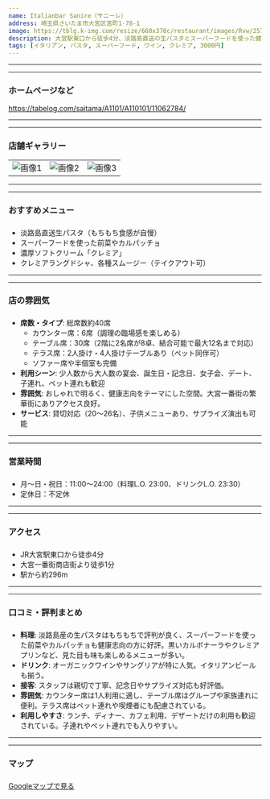 ```yaml
---
name: Italianbar Sanire（サニーレ）  
address: 埼玉県さいたま市大宮区宮町1-78-1  
image: https://tblg.k-img.com/resize/660x370c/restaurant/images/Rvw/257858/9d511fb267aab9131d2134da2af6c5ac.jpg?token=3f1f6f8&api=v2
description: 大宮駅東口から徒歩4分、淡路島直送の生パスタとスーパーフードを使った健康的なイタリアンバル。オーガニックワインや濃厚なソフトクリーム「クレミア」など、食事もデザートも充実。お洒落な空間で、誕生日や記念日、各種宴会にもおすすめです。  
tags: [イタリアン, パスタ, スーパーフード, ワイン, クレミア, 3000円]  
---
```


---

---

### **ホームページなど**
https://tabelog.com/saitama/A1101/A110101/11062784/

---

---

### **店舗ギャラリー**


|  |  |  |
| ---- | ---- | ---- |
| ![画像1](https://tblg.k-img.com/resize/660x370c/restaurant/images/Rvw/257858/5cdf54223502ee37314aff0d66e08d52.jpg?token=d1786ea&api=v2) | ![画像2](https://tblg.k-img.com/resize/660x370c/restaurant/images/Rvw/261385/9d617965952c5257619b7eb20a7d5dbe.jpg?token=372ded2&api=v2) | ![画像3](https://tblg.k-img.com/resize/660x370c/restaurant/images/Rvw/261385/2e591f296155802ba48e69848f6b2180.jpg?token=c10ce96&api=v2) |

---

---

### **おすすめメニュー**
###

- 淡路島直送生パスタ（もちもち食感が自慢）  
- スーパーフードを使った前菜やカルパッチョ  
- 濃厚ソフトクリーム「クレミア」  
- クレミアラングドシャ、各種スムージー（テイクアウト可）  

---

---

### **店の雰囲気**
###

- **席数・タイプ**: 総席数約40席  
  - カウンター席：6席（調理の臨場感を楽しめる）  
  - テーブル席：30席（2階に2名席が8卓、結合可能で最大12名まで対応）  
  - テラス席：2人掛け・4人掛けテーブルあり（ペット同伴可）  
  - ソファー席や半個室も完備  
- **利用シーン**: 少人数から大人数の宴会、誕生日・記念日、女子会、デート、子連れ、ペット連れも歓迎  
- **雰囲気**: おしゃれで明るく、健康志向をテーマにした空間。大宮一番街の繁華街にありアクセス良好。  
- **サービス**: 貸切対応（20～26名）、子供メニューあり、サプライズ演出も可能  

---

---

### **営業時間**
###

- 月〜日・祝日：11:00〜24:00（料理L.O. 23:00、ドリンクL.O. 23:30）  
- 定休日：不定休  

---

---

### **アクセス**
###

- JR大宮駅東口から徒歩4分  
- 大宮一番街商店街より徒歩1分  
- 駅から約296m  

---

---

### **口コミ・評判まとめ**
###

- **料理**: 淡路島産の生パスタはもちもちで評判が良く、スーパーフードを使った前菜やカルパッチョも健康志向の方に好評。黒いカルボナーラやクレミアプリンなど、見た目も味も楽しめるメニューが多い。  
- **ドリンク**: オーガニックワインやサングリアが特に人気。イタリアンビールも揃う。  
- **接客**: スタッフは親切で丁寧、記念日やサプライズ対応も好評価。  
- **雰囲気**: カウンター席は1人利用に適し、テーブル席はグループや家族連れに便利。テラス席はペット連れや喫煙者にも配慮されている。  
- **利用しやすさ**: ランチ、ディナー、カフェ利用、デザートだけの利用も歓迎されている。子連れやペット連れでも入りやすい。  

---

---

### **マップ**
###

[Googleマップで見る](https://www.google.com/maps?q=埼玉県さいたま市大宮区宮町1-78-1)
